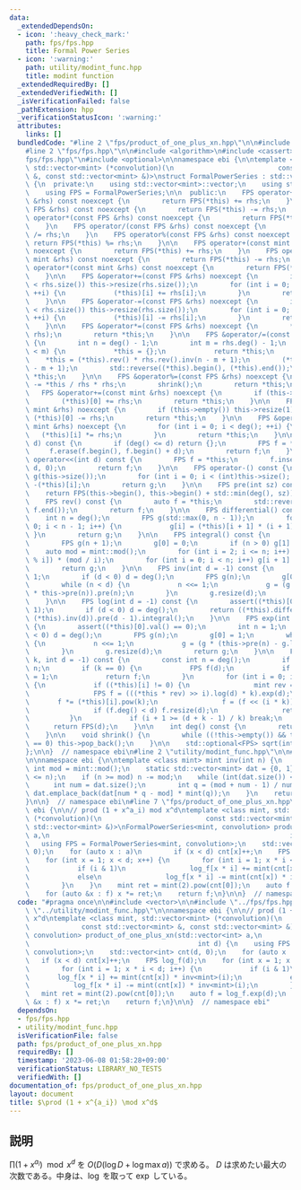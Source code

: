 ```yaml
---
data:
  _extendedDependsOn:
  - icon: ':heavy_check_mark:'
    path: fps/fps.hpp
    title: Formal Power Series
  - icon: ':warning:'
    path: utility/modint_func.hpp
    title: modint function
  _extendedRequiredBy: []
  _extendedVerifiedWith: []
  _isVerificationFailed: false
  _pathExtension: hpp
  _verificationStatusIcon: ':warning:'
  attributes:
    links: []
  bundledCode: "#line 2 \"fps/product_of_one_plus_xn.hpp\"\n\n#include <vector>\n\n\
    #line 2 \"fps/fps.hpp\"\n\n#include <algorithm>\n#include <cassert>\n#line 6 \"\
    fps/fps.hpp\"\n#include <optional>\n\nnamespace ebi {\n\ntemplate <class mint,\
    \ std::vector<mint> (*convolution)(\n                          const std::vector<mint>\
    \ &, const std::vector<mint> &)>\nstruct FormalPowerSeries : std::vector<mint>\
    \ {\n  private:\n    using std::vector<mint>::vector;\n    using std::vector<mint>::vector::operator=;\n\
    \    using FPS = FormalPowerSeries;\n\n  public:\n    FPS operator+(const FPS\
    \ &rhs) const noexcept {\n        return FPS(*this) += rhs;\n    }\n    FPS operator-(const\
    \ FPS &rhs) const noexcept {\n        return FPS(*this) -= rhs;\n    }\n    FPS\
    \ operator*(const FPS &rhs) const noexcept {\n        return FPS(*this) *= rhs;\n\
    \    }\n    FPS operator/(const FPS &rhs) const noexcept {\n        return FPS(*this)\
    \ /= rhs;\n    }\n    FPS operator%(const FPS &rhs) const noexcept {\n       \
    \ return FPS(*this) %= rhs;\n    }\n\n    FPS operator+(const mint &rhs) const\
    \ noexcept {\n        return FPS(*this) += rhs;\n    }\n    FPS operator-(const\
    \ mint &rhs) const noexcept {\n        return FPS(*this) -= rhs;\n    }\n    FPS\
    \ operator*(const mint &rhs) const noexcept {\n        return FPS(*this) *= rhs;\n\
    \    }\n\n    FPS &operator+=(const FPS &rhs) noexcept {\n        if (this->size()\
    \ < rhs.size()) this->resize(rhs.size());\n        for (int i = 0; i < (int)rhs.size();\
    \ ++i) {\n            (*this)[i] += rhs[i];\n        }\n        return *this;\n\
    \    }\n\n    FPS &operator-=(const FPS &rhs) noexcept {\n        if (this->size()\
    \ < rhs.size()) this->resize(rhs.size());\n        for (int i = 0; i < (int)rhs.size();\
    \ ++i) {\n            (*this)[i] -= rhs[i];\n        }\n        return *this;\n\
    \    }\n\n    FPS &operator*=(const FPS &rhs) noexcept {\n        *this = convolution(*this,\
    \ rhs);\n        return *this;\n    }\n\n    FPS &operator/=(const FPS &rhs) noexcept\
    \ {\n        int n = deg() - 1;\n        int m = rhs.deg() - 1;\n        if (n\
    \ < m) {\n            *this = {};\n            return *this;\n        }\n    \
    \    *this = (*this).rev() * rhs.rev().inv(n - m + 1);\n        (*this).resize(n\
    \ - m + 1);\n        std::reverse((*this).begin(), (*this).end());\n        return\
    \ *this;\n    }\n\n    FPS &operator%=(const FPS &rhs) noexcept {\n        *this\
    \ -= *this / rhs * rhs;\n        shrink();\n        return *this;\n    }\n\n \
    \   FPS &operator+=(const mint &rhs) noexcept {\n        if (this->empty()) this->resize(1);\n\
    \        (*this)[0] += rhs;\n        return *this;\n    }\n\n    FPS &operator-=(const\
    \ mint &rhs) noexcept {\n        if (this->empty()) this->resize(1);\n       \
    \ (*this)[0] -= rhs;\n        return *this;\n    }\n\n    FPS &operator*=(const\
    \ mint &rhs) noexcept {\n        for (int i = 0; i < deg(); ++i) {\n         \
    \   (*this)[i] *= rhs;\n        }\n        return *this;\n    }\n\n    FPS operator>>(int\
    \ d) const {\n        if (deg() <= d) return {};\n        FPS f = *this;\n   \
    \     f.erase(f.begin(), f.begin() + d);\n        return f;\n    }\n\n    FPS\
    \ operator<<(int d) const {\n        FPS f = *this;\n        f.insert(f.begin(),\
    \ d, 0);\n        return f;\n    }\n\n    FPS operator-() const {\n        FPS\
    \ g(this->size());\n        for (int i = 0; i < (int)this->size(); i++) g[i] =\
    \ -(*this)[i];\n        return g;\n    }\n\n    FPS pre(int sz) const {\n    \
    \    return FPS(this->begin(), this->begin() + std::min(deg(), sz));\n    }\n\n\
    \    FPS rev() const {\n        auto f = *this;\n        std::reverse(f.begin(),\
    \ f.end());\n        return f;\n    }\n\n    FPS differential() const {\n    \
    \    int n = deg();\n        FPS g(std::max(0, n - 1));\n        for (int i =\
    \ 0; i < n - 1; i++) {\n            g[i] = (*this)[i + 1] * (i + 1);\n       \
    \ }\n        return g;\n    }\n\n    FPS integral() const {\n        int n = deg();\n\
    \        FPS g(n + 1);\n        g[0] = 0;\n        if (n > 0) g[1] = 1;\n    \
    \    auto mod = mint::mod();\n        for (int i = 2; i <= n; i++) g[i] = (-g[mod\
    \ % i]) * (mod / i);\n        for (int i = 0; i < n; i++) g[i + 1] *= (*this)[i];\n\
    \        return g;\n    }\n\n    FPS inv(int d = -1) const {\n        int n =\
    \ 1;\n        if (d < 0) d = deg();\n        FPS g(n);\n        g[0] = (*this)[0].inv();\n\
    \        while (n < d) {\n            n <<= 1;\n            g = (g * 2 - g * g\
    \ * this->pre(n)).pre(n);\n        }\n        g.resize(d);\n        return g;\n\
    \    }\n\n    FPS log(int d = -1) const {\n        assert((*this)[0].val() ==\
    \ 1);\n        if (d < 0) d = deg();\n        return ((*this).differential() *\
    \ (*this).inv(d)).pre(d - 1).integral();\n    }\n\n    FPS exp(int d = -1) const\
    \ {\n        assert((*this)[0].val() == 0);\n        int n = 1;\n        if (d\
    \ < 0) d = deg();\n        FPS g(n);\n        g[0] = 1;\n        while (n < d)\
    \ {\n            n <<= 1;\n            g = (g * (this->pre(n) - g.log(n) + 1)).pre(n);\n\
    \        }\n        g.resize(d);\n        return g;\n    }\n\n    FPS pow(int64_t\
    \ k, int d = -1) const {\n        const int n = deg();\n        if (d < 0) d =\
    \ n;\n        if (k == 0) {\n            FPS f(d);\n            if (d > 0) f[0]\
    \ = 1;\n            return f;\n        }\n        for (int i = 0; i < n; i++)\
    \ {\n            if ((*this)[i] != 0) {\n                mint rev = (*this)[i].inv();\n\
    \                FPS f = (((*this * rev) >> i).log(d) * k).exp(d);\n         \
    \       f *= (*this)[i].pow(k);\n                f = (f << (i * k)).pre(d);\n\
    \                if (f.deg() < d) f.resize(d);\n                return f;\n  \
    \          }\n            if (i + 1 >= (d + k - 1) / k) break;\n        }\n  \
    \      return FPS(d);\n    }\n\n    int deg() const {\n        return (*this).size();\n\
    \    }\n\n    void shrink() {\n        while ((!this->empty()) && this->back()\
    \ == 0) this->pop_back();\n    }\n\n    std::optional<FPS> sqrt(int d = -1) const;\n\
    };\n\n}  // namespace ebi\n#line 2 \"utility/modint_func.hpp\"\n\n#line 5 \"utility/modint_func.hpp\"\
    \n\nnamespace ebi {\n\ntemplate <class mint> mint inv(int n) {\n    static const\
    \ int mod = mint::mod();\n    static std::vector<mint> dat = {0, 1};\n    assert(0\
    \ <= n);\n    if (n >= mod) n -= mod;\n    while (int(dat.size()) <= n) {\n  \
    \      int num = dat.size();\n        int q = (mod + num - 1) / num;\n       \
    \ dat.emplace_back(dat[num * q - mod] * mint(q));\n    }\n    return dat[n];\n\
    }\n\n}  // namespace ebi\n#line 7 \"fps/product_of_one_plus_xn.hpp\"\n\nnamespace\
    \ ebi {\n\n// prod (1 + x^a_i) mod x^d\ntemplate <class mint, std::vector<mint>\
    \ (*convolution)(\n                          const std::vector<mint> &, const\
    \ std::vector<mint> &)>\nFormalPowerSeries<mint, convolution> product_of_one_plus_xn(std::vector<int>\
    \ a,\n                                                            int d) {\n \
    \   using FPS = FormalPowerSeries<mint, convolution>;\n    std::vector<int> cnt(d,\
    \ 0);\n    for (auto x : a)\n        if (x < d) cnt[x]++;\n    FPS log_f(d);\n\
    \    for (int x = 1; x < d; x++) {\n        for (int i = 1; x * i < d; i++) {\n\
    \            if (i & 1)\n                log_f[x * i] += mint(cnt[x]) * inv<mint>(i);\n\
    \            else\n                log_f[x * i] -= mint(cnt[x]) * inv<mint>(i);\n\
    \        }\n    }\n    mint ret = mint(2).pow(cnt[0]);\n    auto f = log_f.exp(d);\n\
    \    for (auto &x : f) x *= ret;\n    return f;\n}\n\n}  // namespace ebi\n"
  code: "#pragma once\n\n#include <vector>\n\n#include \"../fps/fps.hpp\"\n#include\
    \ \"../utility/modint_func.hpp\"\n\nnamespace ebi {\n\n// prod (1 + x^a_i) mod\
    \ x^d\ntemplate <class mint, std::vector<mint> (*convolution)(\n             \
    \             const std::vector<mint> &, const std::vector<mint> &)>\nFormalPowerSeries<mint,\
    \ convolution> product_of_one_plus_xn(std::vector<int> a,\n                  \
    \                                          int d) {\n    using FPS = FormalPowerSeries<mint,\
    \ convolution>;\n    std::vector<int> cnt(d, 0);\n    for (auto x : a)\n     \
    \   if (x < d) cnt[x]++;\n    FPS log_f(d);\n    for (int x = 1; x < d; x++) {\n\
    \        for (int i = 1; x * i < d; i++) {\n            if (i & 1)\n         \
    \       log_f[x * i] += mint(cnt[x]) * inv<mint>(i);\n            else\n     \
    \           log_f[x * i] -= mint(cnt[x]) * inv<mint>(i);\n        }\n    }\n \
    \   mint ret = mint(2).pow(cnt[0]);\n    auto f = log_f.exp(d);\n    for (auto\
    \ &x : f) x *= ret;\n    return f;\n}\n\n}  // namespace ebi"
  dependsOn:
  - fps/fps.hpp
  - utility/modint_func.hpp
  isVerificationFile: false
  path: fps/product_of_one_plus_xn.hpp
  requiredBy: []
  timestamp: '2023-06-08 01:58:28+09:00'
  verificationStatus: LIBRARY_NO_TESTS
  verifiedWith: []
documentation_of: fps/product_of_one_plus_xn.hpp
layout: document
title: $\prod (1 + x^{a_i}) \mod x^d$
---
```


## 説明

$\prod (1 + x^{a_i}) \mod x^d$ を $O(D(\log D + \log \max a))$ で求める。 $D$ は求めたい最大の次数である。中身は、$\log$ を取って $\exp$ している。